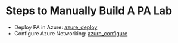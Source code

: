 # Steps to Manually Build A PA Lab
* Deploy PA in Azure: [azure_deploy](0_azure_deploy/azure_build.md)
* Configure Azure Networking: [azure_configure](1_azure_configure/azure_configure.md)